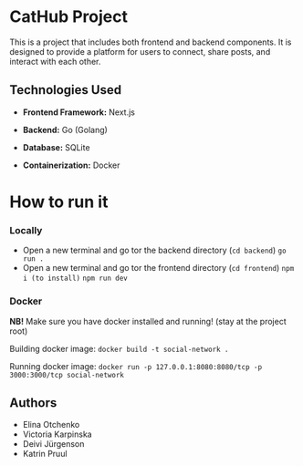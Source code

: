 # CatHub Project

This is a project that includes both frontend and backend components. It is designed to provide a platform for users to connect, share posts, and interact with each other.

## Technologies Used

- **Frontend Framework:** Next.js

- **Backend:** Go (Golang)

- **Database:** SQLite

- **Containerization:** Docker

# How to run it

### Locally
- Open a new terminal and go tor the backend directory (```cd backend```)
        ```go run .```
- Open a new terminal and go tor the frontend directory (```cd frontend```)
        ```npm i (to install)```
        ```npm run dev```

### Docker

**NB!** Make sure you have docker installed and running! (stay at the project root)

Building docker image: 
 ```docker build -t social-network .```

Running docker image:
 ```docker run -p 127.0.0.1:8080:8080/tcp -p 3000:3000/tcp social-network```


## Authors
- Elina Otchenko
- Victoria Karpinska
- Deivi Jürgenson
- Katrin Pruul
